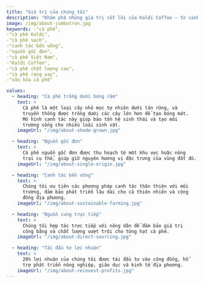 ```yaml
---
title: "Giá trị của chúng tôi"
description: "Khám phá những giá trị cốt lõi của Kaldi Coffee — từ canh tác bền vững, nguồn gốc đơn, hợp tác trực tiếp với nông dân đến cam kết tái đầu tư vào cộng đồng địa phương."
image: /img/about-jumbotron.jpg
keywords: -"cà phê",
-"cà phê Kaldi",
-"cà phê sạch",
-"canh tác bền vững",
-"nguồn gốc đơn",
-"cà phê Việt Nam",
-"Kaldi Coffee",
-"cà phê chất lượng cao",
-"cà phê rang xay",
-"văn hóa cà phê"

values:
  - heading: "Cà phê trồng dưới bóng râm"
    text: >
      Cà phê là một loại cây nhỏ mọc tự nhiên dưới tán rừng, và
      truyền thống được trồng dưới các cây lớn hơn để tạo bóng mát.
      Mô hình canh tác này giúp bảo tồn hệ sinh thái và tạo môi
      trường sống cho nhiều loài sinh vật.
    imageUrl: "/img/about-shade-grown.jpg"

  - heading: "Nguồn gốc đơn"
    text: >
      Cà phê nguồn gốc đơn được thu hoạch từ một khu vực hoặc nông
      trại cụ thể, giúp giữ nguyên hương vị đặc trưng của vùng đất đó.
    imageUrl: "/img/about-single-origin.jpg"

  - heading: "Canh tác bền vững"
    text: >
      Chúng tôi ưu tiên các phương pháp canh tác thân thiện với môi
      trường, đảm bảo phát triển lâu dài cho cả thiên nhiên và cộng
      đồng địa phương.
    imageUrl: "/img/about-sustainable-farming.jpg"

  - heading: "Nguồn cung trực tiếp"
    text: >
      Chúng tôi hợp tác trực tiếp với nông dân để đảm bảo giá trị
      công bằng và chất lượng vượt trội cho từng hạt cà phê.
    imageUrl: "/img/about-direct-sourcing.jpg"

  - heading: "Tái đầu tư lợi nhuận"
    text: >
      20% lợi nhuận của chúng tôi được tái đầu tư vào cộng đồng, hỗ
      trợ phát triển nông nghiệp, giáo dục và kinh tế địa phương.
    imageUrl: "/img/about-reinvest-profits.jpg"
---
```

